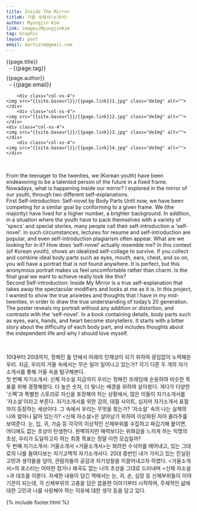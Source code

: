 ```yaml
---
title: Inside The Mirror
titleK: 거울 속에서(소개서)
author: Myungjin Kim
link: images/MyungjinKim
tag: Graphic
layout: post
email: dartistm@gmail.com
---	
```


<div class="container">

<div class="deDep">
{{page.title}}<br>
<p style="font-size:15px; margin:0px; padding:0px 0px 0px 8px; margin:0px 0px 8px 0px;">- {{page.tag}}</p>
{{page.author}}<br>
<p style="font-size:15px; margin:0px; padding:0px 0px 0px 8px;">- {{page.email}}</p>
</div>


<div class="row" class="imgcolor">
	
		<div class="col-xs-4">
	<img src="{{site.baseurl}}/{{page.link}}1.jpg" class="deImg" alt=""></div>
		<div class="col-xs-4">
	<img src="{{site.baseurl}}/{{page.link}}2.jpg" class="deImg" alt=""></div>
	<div class="col-xs-4">
	<img src="{{site.baseurl}}/{{page.link}}3.jpg" class="deImg" alt=""></div>
		<div class="col-xs-4">
	<img src="{{site.baseurl}}/{{page.link}}4.jpg" class="deImg" alt=""></div>
	
</div>
<br>

<div class="det lato">


From the teenager to the twenties, we (Korean youth) have been endeavoring to be a talented person of the future in a fixed frame. Nowadays, what is happening inside our mirror? I explored in the mirror of our youth, through two different self-explanations.
<br>
First Self-introduction: Self-novel by Body Parts
Until now, we have been competing for a similar goal by conforming to a given frame. We (the majority) have lived for a higher number, a brighter background. In addition, in a situation where the youth have to pack themselves with a variety of 'specs' and special stories, many people call their self-introduction a 'self-novel'. In such circumstances, lectures for resume and self-introduction are popular, and even self-introduction plagiarism often appear. What are we looking for in it? How does ‘self-novel’ actually resemble me? 
In this context (of Korean youth), <Self-novel by Body Parts> shows an idealized self-collage to survive. If you collect and combine ideal body parts such as eyes, mouth, ears, chest, and so on, you will have a portrait that is not found anywhere. It is perfect, but this anonymous portrait makes us feel uncomfortable rather than charm. Is the final goal we want to achieve really look like this?
<br>
Second Self-introduction: Inside My Mirror
<Inside My Mirror> is a true self-explanation that takes away the spectacular modifiers and looks at me as it is. In this project, I wanted to show the true anxieties and thoughts that I have in my mid-twenties, in order to draw the true understanding of today’s 20 generation.
The poster reveals my portrait without any addition or distortion, and contrasts with the 'self-novel'. In a book containing details, body parts such as eyes, ears, hands, and heart become storytellers. It starts with a bitter story about the difficulty of each body part, and includes thoughts about the independent life and why I should love myself.



</div>

<br>

<div class="noto">

10대부터 20대까지, 정해진 틀 안에서 미래의 인재상이 되기 위하여 끊임없이 노력해온 우리. 지금, 우리의 거울 속에서는 무슨 일이 일어나고 있는가? 각기 다른 두 개의 자기소개서를 통해 거울 속을 탐구해본다.
<br>
첫 번째 자기소개서: 신체 자소설
지금까지 우리는 정해진 프레임에 순응하여 비슷한 목표를 위해 경쟁해왔다. 더 높은 숫자, 더 빛나는 배경을 위하여 살아왔다. 게다가 다양한 ‘스펙’과 특별한 스토리로 자신을 포장해야 하는 상황에서, 많은 이들이 자기소개서를 '자소설'이라고 부른다. 자기소개서를 위한 강의, 대필 사이트, 심지어 자기소개서 표절까지 등장하는 세상이다. 그 속에서 우리는 무엇을 찾는가? '자소설' 속의 나는 실제의 나와 얼마나 닮아 있는가? 
<신체 자소설>은 살아남기 위하여 이상화된 자아 콜라주를 보여준다. 눈, 입, 귀, 가슴 등 각각의 이상적인 신체부위를 수집하고 짜깁기해 붙이면, 어디에도 없는 초상이 탄생한다. 완벽하지만 매력보다는 위화감을 느끼게 하는 익명의 초상, 우리가 도달하고자 하는 최종 목표는 정말 이런 모습일까?
<br>
두 번째 자기소개서: 거울소개서
<거울소개서>는 화려한 수식어를 떼어내고, 있는 그대로의 나를 들여다보는 자기고백적 자기소개서다. 20대 중반인 내가 가지고 있는 진실된 고민과 생각들을 담아, 관람자들의 공감과 자기성찰을 이끌어내고자 하였다.
<거울소개서>의 포스터는 어떠한 첨가나 왜곡도 없는 나의 초상을 그대로 드러내며 <신체 자소설>과 대조를 이룬다. 자세한 내용이 담긴 책에서는 눈, 귀, 손, 심장 등 신체부위들이 이야기꾼이 되는데, 각 신체부위의 고충을 담은 씁쓸한 이야기부터 시작하여, 주체적인 삶에 대한 고민과 나를 사랑해야 하는 이유에 대한 생각 등을 담고 있다.


</div>
{% include footer.html %} 